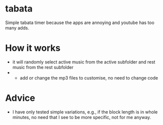 # tabata
Simple tabata timer because the apps are annoying and youtube has too many adds.

# How it works
- it will randomly select active music from the active subfolder and rest music from the rest subfolder
- - add or change the mp3 files to customise, no need to change code
 
# Advice
- I have only tested simple variations, e.g., if the block length is in whole minutes, no need that I see to be more specific, not for me anyway.

